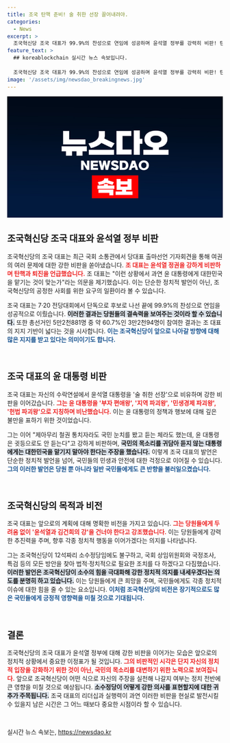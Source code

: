 ```yaml
---
title: 조국 탄핵 준비! 술 취한 선장 끌어내려야.
categories:
  - News
excerpt: >
  조국혁신당 조국 대표가 99.9%의 찬성으로 연임에 성공하며 윤석열 정부를 강력히 비판! 탄핵과 퇴진을 위한 모든 조치를 준비하겠다는 그의 도전적 발언이 주목받고 있다.
feature_text: >
  ## koreablockchain 실시간 뉴스 속보입니다.

  조국혁신당 조국 대표가 99.9%의 찬성으로 연임에 성공하며 윤석열 정부를 강력히 비판! 탄핵과 퇴진을 위한 모든 조치를 준비하겠다는 그의 도전적 발언이 주목받고 있다.
image: '/assets/img/newsdao_breakingnews.jpg'
---
```


<p><img src="/assets/img/newsdao_breakingnews.jpg" alt="koreablockchain 속보" /></p>

<h2 data-ke-size="size26">조국혁신당 조국 대표와 윤석열 정부 비판</h2>

<p data-ke-size="size16">조국혁신당의 조국 대표는 최근 국회 소통관에서 당대표 출마선언 기자회견을 통해 여권의 여러 문제에 대한 강한 비판을 쏟아냈습니다. <b><span style="color: #ee2323;">조 대표는 윤석열 정권을 강하게 비판하며 탄핵과 퇴진을 언급했습니다.</span></b> 조 대표는 "이런 상황에서 과연 윤 대통령에게 대한민국을 맡기는 것이 맞는가"라는 의문을 제기했습니다. 이는 단순한 정치적 발언이 아닌, 조국혁신당의 공정한 사회를 위한 요구의 일환이라 볼 수 있습니다.</p>

<p data-ke-size="size16">조국 대표는 7·20 전당대회에서 단독으로 후보로 나선 끝에 99.9%의 찬성으로 연임을 성공적으로 이뤘습니다. <b><span style="background-color: #21538527;">이러한 결과는 당원들의 결속력을 보여주는 것이라 할 수 있습니다.</span></b> 또한 총선거인 5만2천881명 중 약 60.7%인 3만2천94명이 참여한 결과는 조 대표의 지지 기반이 넓다는 것을 시사합니다. <b><span style="color: #1a5490;">이는 조국혁신당이 앞으로 나아갈 방향에 대해 많은 지지를 받고 있다는 의미이기도 합니다.</span></b></p>

<p data-ke-size="size16">&nbsp;</p>

<h2 data-ke-size="size26">조국 대표의 윤 대통령 비판</h2>

<p data-ke-size="size16">조국 대표는 자신의 수락연설에서 윤석열 대통령을 '술 취한 선장'으로 비유하며 강한 비판을 이어갔습니다. <b><span style="color: #ee2323;">그는 윤 대통령을 '부자 편애왕', '지역 파괴왕', '민생경제 파괴왕', '헌법 파괴왕'으로 지칭하며 비난했습니다.</span></b> 이는 윤 대통령의 정책과 행보에 대해 깊은 불만을 표하기 위한 것이었습니다.</p>

<p data-ke-size="size16">그는 이어 "제아무리 철권 통치자라도 국민 눈치를 봤고 듣는 체라도 했는데, 윤 대통령은 귓등으로도 안 듣는다"고 강하게 비판하며, <b><span style="background-color: #21538527;">국민의 목소리를 귀담아 듣지 않는 대통령에게는 대한민국을 맡기지 말아야 한다는 주장을 했습니다.</span></b> 이렇게 조국 대표의 발언은 단순한 정치적 발언을 넘어, 국민들의 민생과 안전에 대한 걱정으로 이어질 수 있습니다. <b><span style="color: #1a5490;">그의 이러한 발언은 당원 뿐 아니라 일반 국민들에게도 큰 반향을 불러일으켰습니다.</span></b></p>

<p data-ke-size="size16">&nbsp;</p>

<h2 data-ke-size="size26">조국혁신당의 목적과 비전</h2>

<p data-ke-size="size16">조국 대표는 앞으로의 계획에 대해 명확한 비전을 가지고 있습니다. <b><span style="color: #ee2323;">그는 당원들에게 두려움 없이 '윤석열과 김건희의 강'을 건너야 한다고 강조했습니다.</span></b> 이는 당원들에게 강력한 추진력을 주며, 향후 각종 정치적 행동을 이어가겠다는 의지를 나타냅니다.</p>

<p data-ke-size="size16">그는 조국혁신당이 12석짜리 소수정당임에도 불구하고, 국회 상임위원회와 국정조사, 특검 등의 모든 방안을 찾아 법적·정치적으로 필요한 조치를 다 하겠다고 다짐했습니다. <b><span style="background-color: #21538527;">이러한 발언은 조국혁신당이 소수의 힘을 극대화해 강한 정치적 의지를 내세우겠다는 의도를 분명히 하고 있습니다.</span></b> 이는 당원들에게 큰 희망을 주며, 국민들에게도 각종 정치적 이슈에 대한 힘을 줄 수 있는 요소입니다. <b><span style="color: #1a5490;">이처럼 조국혁신당의 비전은 장기적으로도 많은 국민들에게 긍정적 영향력을 미칠 것으로 기대됩니다.</span></b></p>

<p data-ke-size="size16">&nbsp;</p>

<h2 data-ke-size="size26">결론</h2>

<p data-ke-size="size16">조국혁신당의 조국 대표가 윤석열 정부에 대해 강한 비판을 이어가는 모습은 앞으로의 정치적 상황에서 중요한 이정표가 될 것입니다. <b><span style="color: #ee2323;">그의 비판적인 시각은 단지 자신의 정치적 입장을 강화하기 위한 것이 아닌, 국민의 목소리를 대변하기 위한 노력으로 보여집니다.</span></b> 앞으로 조국혁신당이 어떤 식으로 자신의 주장을 실천해 나갈지 여부는 정치 전반에 큰 영향을 미칠 것으로 예상됩니다. <b><span style="background-color: #21538527;">소수정당이 어떻게 강한 의사를 표현할지에 대한 귀추가 주목됩니다.</span></b> 조국 대표의 리더십과 실행력이 과연 이러한 비판을 현실로 발전시킬 수 있을지 남은 시간은 그 어느 때보다 중요한 시점이라 할 수 있습니다.</p>

<p data-ke-size="size16">&nbsp;</p>
실시간 뉴스 속보는, <a href="https://newsdao.kr" rel="dofollow">https://newsdao.kr</a>


